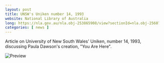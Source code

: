 ```yaml
---
layout: post
title: UNSW's Uniken number 14, 1993
website: National Library of Australia
long: https://nla.gov.au/nla.obj-253865908/view?sectionId=nla.obj-256071864&partId=nla.obj-253866679
categories: [ news ]
---
```

Article on University of New South Wales' Uniken, number 14, 1993, discussing
Paula Dawson's creation, "You Are Here".

<img src="preview/{{ page.slug }}.png" class="preview" alt="Preview">
